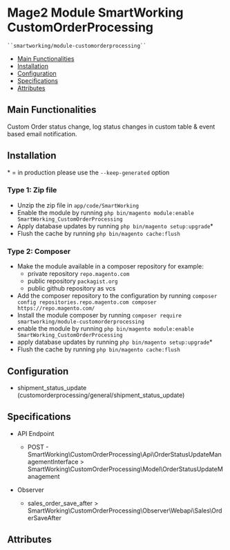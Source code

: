 # Mage2 Module SmartWorking CustomOrderProcessing

    ``smartworking/module-customorderprocessing``

 - [Main Functionalities](#markdown-header-main-functionalities)
 - [Installation](#markdown-header-installation)
 - [Configuration](#markdown-header-configuration)
 - [Specifications](#markdown-header-specifications)
 - [Attributes](#markdown-header-attributes)


## Main Functionalities
Custom Order status change, log status changes in custom table & event based email notification.

## Installation
\* = in production please use the `--keep-generated` option

### Type 1: Zip file

 - Unzip the zip file in `app/code/SmartWorking`
 - Enable the module by running `php bin/magento module:enable SmartWorking_CustomOrderProcessing`
 - Apply database updates by running `php bin/magento setup:upgrade`\*
 - Flush the cache by running `php bin/magento cache:flush`

### Type 2: Composer

 - Make the module available in a composer repository for example:
    - private repository `repo.magento.com`
    - public repository `packagist.org`
    - public github repository as vcs
 - Add the composer repository to the configuration by running `composer config repositories.repo.magento.com composer https://repo.magento.com/`
 - Install the module composer by running `composer require smartworking/module-customorderprocessing`
 - enable the module by running `php bin/magento module:enable SmartWorking_CustomOrderProcessing`
 - apply database updates by running `php bin/magento setup:upgrade`\*
 - Flush the cache by running `php bin/magento cache:flush`


## Configuration

 - shipment_status_update (customorderprocessing/general/shipment_status_update)


## Specifications

 - API Endpoint
    - POST - SmartWorking\CustomOrderProcessing\Api\OrderStatusUpdateManagementInterface > SmartWorking\CustomOrderProcessing\Model\OrderStatusUpdateManagement

 - Observer
    - sales_order_save_after > SmartWorking\CustomOrderProcessing\Observer\Webapi\Sales\OrderSaveAfter


## Attributes
